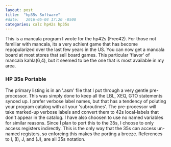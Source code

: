 ```yaml
---
layout: post
title:  "hp35s Software"
#date:   2016-05-04 17:20 -0500
categories: calc hp42s hp35s
---
```

This is a mancala program I wrote for the hp42s (Free42).  For those not familiar with mancala, its a very achient game that has become repopularized over the last few years in the US.  You can now get a mancala board at most stores that sell board games.  This particular 'flavor' of mancala kahla(6,4), but it seemed to be the one that is most available in my area.

### HP 35s Portable
The primary listing is in an '.asm' file that I put through a very gentle pre-processor.  This was simply done to keep all the LBL, XEQ, GTO statements synced up.  I prefer verbose label names, but that has a tendency of poluting your program catalog with all your 'subroutines'.  The pre-processor will take marked-up verbose labels and convert them to 42s local-labels that don't appear in the catalog.  I have also choosen to use no named variables for similar reasons.  Since I plan to port this to the 35s, I choose to only access registers indirectly.  This is the only way that the 35s can access un-named registers, so enforcing this makes the porting a breeze.  References to I, (I), J, and (J), are all 35s notation.

